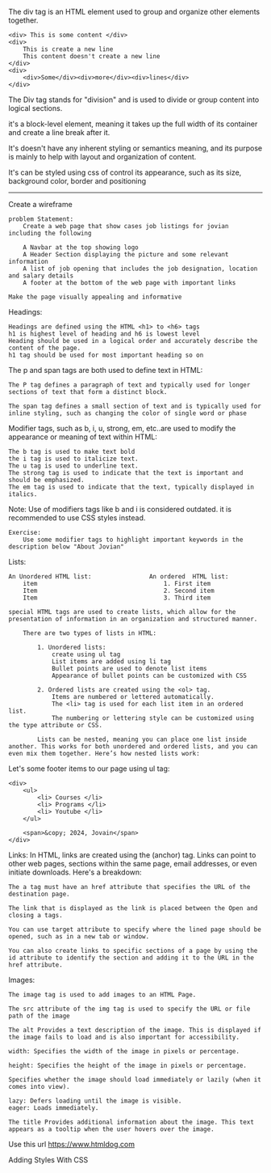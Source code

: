 The div tag is an HTML element used to group and organize other elements together.

    <div> This is some content </div>
    <div>
        This is create a new line
        This content doesn't create a new line
    </div>
    <div>
        <div>Some</div><div>more</div><div>lines</div>
    </div>

The Div tag stands for "division" and is used to divide or group content into logical sections.

it's a block-level element, meaning it takes up the full width of its container and create a line break after it.

It's doesn't have any inherent styling or semantics meaning, and its purpose is mainly to help with layout and organization of content.

It's can be styled using css of control its appearance, such as its size, background color, border and positioning

---

Create a wireframe

    problem Statement:
        Create a web page that show cases job listings for jovian including the following

        A Navbar at the top showing logo
        A Header Section displaying the picture and some relevant information
        A list of job opening that includes the job designation, location and salary details
        A footer at the bottom of the web page with important links

    Make the page visually appealing and informative

Headings:

    Headings are defined using the HTML <h1> to <h6> tags
    h1 is highest level of heading and h6 is lowest level
    Heading should be used in a logical order and accurately describe the content of the page.
    h1 tag should be used for most important heading so on

The p and span tags are both used to define text in HTML:

    The P tag defines a paragraph of text and typically used for longer sections of text that form a distinct block.

    The span tag defines a small section of text and is typically used for inline styling, such as changing the color of single word or phase

Modifier tags, such as b, i, u, strong, em, etc..are used to modify the appearance or meaning of text within HTML:

    The b tag is used to make text bold
    the i tag is used to italicize text.
    The u tag is used to underline text.
    The strong tag is used to indicate that the text is important and should be emphasized.
    The em tag is used to indicate that the text, typically displayed in italics.

Note: Use of modifiers tags like b and i is considered outdated. it is recommended to use CSS styles instead.

    Exercise:
        Use some modifier tags to highlight important keywords in the description below "About Jovian"

Lists:

    An Unordered HTML list:                An ordered  HTML list:
        item                                   1. First item
        Item                                   2. Second item
        Item                                   3. Third item

    special HTML tags are used to create lists, which allow for the presentation of information in an organization and structured manner.

        There are two types of lists in HTML:

            1. Unordered lists:
                create using ul tag
                List items are added using li tag
                Bullet points are used to denote list items
                Appearance of bullet points can be customized with CSS

            2. Ordered lists are created using the <ol> tag.
                Items are numbered or lettered automatically.
                The <li> tag is used for each list item in an ordered list.
                The numbering or lettering style can be customized using the type attribute or CSS.

            Lists can be nested, meaning you can place one list inside another. This works for both unordered and ordered lists, and you can even mix them together. Here’s how nested lists work:

Let's some footer items to our page using ul tag:

    <div>
        <ul>
            <li> Courses </li>
            <li> Programs </li>
            <li> Youtube </li>
        </ul>

        <span>&copy; 2024, Jovain</span>
    </div>

Links:
In HTML, links are created using the <a> (anchor) tag. Links can point to other web pages, sections within the same page, email addresses, or even initiate downloads. Here's a breakdown:

    The a tag must have an href attribute that specifies the URL of the destination page.

    The link that is displayed as the link is placed between the Open and closing a tags.

    You can use target attribute to specify where the lined page should be opened, such as in a new tab or window.

    You can also create links to specific sections of a page by using the id attribute to identify the section and adding it to the URL in the href attribute.

Images:

    The image tag is used to add images to an HTML Page.

    The src attribute of the img tag is used to specify the URL or file path of the image

    The alt Provides a text description of the image. This is displayed if the image fails to load and is also important for accessibility.

    width: Specifies the width of the image in pixels or percentage.

    height: Specifies the height of the image in pixels or percentage.

    Specifies whether the image should load immediately or lazily (when it comes into view).

    lazy: Defers loading until the image is visible.
    eager: Loads immediately.

    The title Provides additional information about the image. This text appears as a tooltip when the user hovers over the image.

Use this url
https://www.htmldog.com

Adding Styles With CSS
